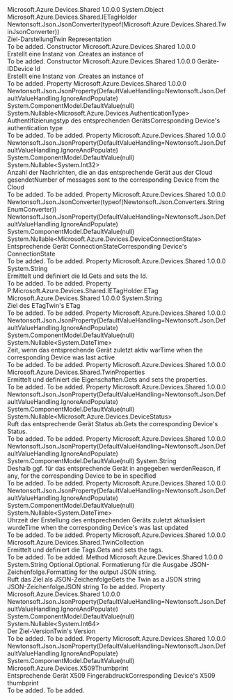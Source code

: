 <Type Name="Twin" FullName="Microsoft.Azure.Devices.Shared.Twin">
  <TypeSignature Language="C#" Value="public class Twin : Microsoft.Azure.Devices.Shared.IETagHolder" />
  <TypeSignature Language="ILAsm" Value=".class public auto ansi beforefieldinit Twin extends System.Object implements class Microsoft.Azure.Devices.Shared.IETagHolder" />
  <TypeSignature Language="DocId" Value="T:Microsoft.Azure.Devices.Shared.Twin" />
  <TypeSignature Language="VB.NET" Value="Public Class Twin&#xA;Implements IETagHolder" />
  <TypeSignature Language="F#" Value="type Twin = class&#xA;    interface IETagHolder" />
  <AssemblyInfo>
    <AssemblyName>Microsoft.Azure.Devices.Shared</AssemblyName>
    <AssemblyVersion>1.0.0.0</AssemblyVersion>
  </AssemblyInfo>
  <Base>
    <BaseTypeName>System.Object</BaseTypeName>
  </Base>
  <Interfaces>
    <Interface>
      <InterfaceName>Microsoft.Azure.Devices.Shared.IETagHolder</InterfaceName>
    </Interface>
  </Interfaces>
  <Attributes>
    <Attribute>
      <AttributeName>Newtonsoft.Json.JsonConverter(typeof(Microsoft.Azure.Devices.Shared.TwinJsonConverter))</AttributeName>
    </Attribute>
  </Attributes>
  <Docs>
    <summary>
            <span data-ttu-id="a573f-101">Ziel-Darstellung</span><span class="sxs-lookup"><span data-stu-id="a573f-101">Twin Representation</span></span>
            </summary>
    <remarks>To be added.</remarks>
  </Docs>
  <Members>
    <Member MemberName=".ctor">
      <MemberSignature Language="C#" Value="public Twin ();" />
      <MemberSignature Language="ILAsm" Value=".method public hidebysig specialname rtspecialname instance void .ctor() cil managed" />
      <MemberSignature Language="DocId" Value="M:Microsoft.Azure.Devices.Shared.Twin.#ctor" />
      <MemberSignature Language="VB.NET" Value="Public Sub New ()" />
      <MemberType>Constructor</MemberType>
      <AssemblyInfo>
        <AssemblyName>Microsoft.Azure.Devices.Shared</AssemblyName>
        <AssemblyVersion>1.0.0.0</AssemblyVersion>
      </AssemblyInfo>
      <Parameters />
      <Docs>
        <summary>
            <span data-ttu-id="a573f-102">Erstellt eine Instanz von <see cref="T:Microsoft.Azure.Devices.Shared.Twin" />.</span><span class="sxs-lookup"><span data-stu-id="a573f-102">Creates an instance of <see cref="T:Microsoft.Azure.Devices.Shared.Twin" /></span></span></summary>
        <remarks>To be added.</remarks>
      </Docs>
    </Member>
    <Member MemberName=".ctor">
      <MemberSignature Language="C#" Value="public Twin (string deviceId);" />
      <MemberSignature Language="ILAsm" Value=".method public hidebysig specialname rtspecialname instance void .ctor(string deviceId) cil managed" />
      <MemberSignature Language="DocId" Value="M:Microsoft.Azure.Devices.Shared.Twin.#ctor(System.String)" />
      <MemberSignature Language="VB.NET" Value="Public Sub New (deviceId As String)" />
      <MemberSignature Language="F#" Value="new Microsoft.Azure.Devices.Shared.Twin : string -&gt; Microsoft.Azure.Devices.Shared.Twin" Usage="new Microsoft.Azure.Devices.Shared.Twin deviceId" />
      <MemberType>Constructor</MemberType>
      <AssemblyInfo>
        <AssemblyName>Microsoft.Azure.Devices.Shared</AssemblyName>
        <AssemblyVersion>1.0.0.0</AssemblyVersion>
      </AssemblyInfo>
      <Parameters>
        <Parameter Name="deviceId" Type="System.String" />
      </Parameters>
      <Docs>
        <param name="deviceId"><span data-ttu-id="a573f-103">Geräte-ID</span><span class="sxs-lookup"><span data-stu-id="a573f-103">Device Id</span></span></param>
        <summary>
            <span data-ttu-id="a573f-104">Erstellt eine Instanz von <see cref="T:Microsoft.Azure.Devices.Shared.Twin" />.</span><span class="sxs-lookup"><span data-stu-id="a573f-104">Creates an instance of <see cref="T:Microsoft.Azure.Devices.Shared.Twin" /></span></span></summary>
        <remarks>To be added.</remarks>
      </Docs>
    </Member>
    <Member MemberName="AuthenticationType">
      <MemberSignature Language="C#" Value="public Nullable&lt;Microsoft.Azure.Devices.AuthenticationType&gt; AuthenticationType { get; }" />
      <MemberSignature Language="ILAsm" Value=".property instance valuetype System.Nullable`1&lt;valuetype Microsoft.Azure.Devices.AuthenticationType&gt; AuthenticationType" />
      <MemberSignature Language="DocId" Value="P:Microsoft.Azure.Devices.Shared.Twin.AuthenticationType" />
      <MemberSignature Language="VB.NET" Value="Public ReadOnly Property AuthenticationType As Nullable(Of AuthenticationType)" />
      <MemberSignature Language="F#" Value="member this.AuthenticationType : Nullable&lt;Microsoft.Azure.Devices.AuthenticationType&gt;" Usage="Microsoft.Azure.Devices.Shared.Twin.AuthenticationType" />
      <MemberType>Property</MemberType>
      <AssemblyInfo>
        <AssemblyName>Microsoft.Azure.Devices.Shared</AssemblyName>
        <AssemblyVersion>1.0.0.0</AssemblyVersion>
      </AssemblyInfo>
      <Attributes>
        <Attribute>
          <AttributeName>Newtonsoft.Json.JsonProperty(DefaultValueHandling=Newtonsoft.Json.DefaultValueHandling.IgnoreAndPopulate)</AttributeName>
        </Attribute>
        <Attribute>
          <AttributeName>System.ComponentModel.DefaultValue(null)</AttributeName>
        </Attribute>
      </Attributes>
      <ReturnValue>
        <ReturnType>System.Nullable&lt;Microsoft.Azure.Devices.AuthenticationType&gt;</ReturnType>
      </ReturnValue>
      <Docs>
        <summary>
            <span data-ttu-id="a573f-105">Authentifizierungstyp des entsprechenden Geräts</span><span class="sxs-lookup"><span data-stu-id="a573f-105">Corresponding Device's authentication type</span></span>
            </summary>
        <value>To be added.</value>
        <remarks>To be added.</remarks>
      </Docs>
    </Member>
    <Member MemberName="CloudToDeviceMessageCount">
      <MemberSignature Language="C#" Value="public Nullable&lt;int&gt; CloudToDeviceMessageCount { get; }" />
      <MemberSignature Language="ILAsm" Value=".property instance valuetype System.Nullable`1&lt;int32&gt; CloudToDeviceMessageCount" />
      <MemberSignature Language="DocId" Value="P:Microsoft.Azure.Devices.Shared.Twin.CloudToDeviceMessageCount" />
      <MemberSignature Language="VB.NET" Value="Public ReadOnly Property CloudToDeviceMessageCount As Nullable(Of Integer)" />
      <MemberSignature Language="F#" Value="member this.CloudToDeviceMessageCount : Nullable&lt;int&gt;" Usage="Microsoft.Azure.Devices.Shared.Twin.CloudToDeviceMessageCount" />
      <MemberType>Property</MemberType>
      <AssemblyInfo>
        <AssemblyName>Microsoft.Azure.Devices.Shared</AssemblyName>
        <AssemblyVersion>1.0.0.0</AssemblyVersion>
      </AssemblyInfo>
      <Attributes>
        <Attribute>
          <AttributeName>Newtonsoft.Json.JsonProperty(DefaultValueHandling=Newtonsoft.Json.DefaultValueHandling.IgnoreAndPopulate)</AttributeName>
        </Attribute>
        <Attribute>
          <AttributeName>System.ComponentModel.DefaultValue(null)</AttributeName>
        </Attribute>
      </Attributes>
      <ReturnValue>
        <ReturnType>System.Nullable&lt;System.Int32&gt;</ReturnType>
      </ReturnValue>
      <Docs>
        <summary>
            <span data-ttu-id="a573f-106">Anzahl der Nachrichten, die an das entsprechende Gerät aus der Cloud gesendet</span><span class="sxs-lookup"><span data-stu-id="a573f-106">Number of messages sent to the corresponding Device from the Cloud</span></span>
            </summary>
        <value>To be added.</value>
        <remarks>To be added.</remarks>
      </Docs>
    </Member>
    <Member MemberName="ConnectionState">
      <MemberSignature Language="C#" Value="public Nullable&lt;Microsoft.Azure.Devices.DeviceConnectionState&gt; ConnectionState { get; }" />
      <MemberSignature Language="ILAsm" Value=".property instance valuetype System.Nullable`1&lt;valuetype Microsoft.Azure.Devices.DeviceConnectionState&gt; ConnectionState" />
      <MemberSignature Language="DocId" Value="P:Microsoft.Azure.Devices.Shared.Twin.ConnectionState" />
      <MemberSignature Language="VB.NET" Value="Public ReadOnly Property ConnectionState As Nullable(Of DeviceConnectionState)" />
      <MemberSignature Language="F#" Value="member this.ConnectionState : Nullable&lt;Microsoft.Azure.Devices.DeviceConnectionState&gt;" Usage="Microsoft.Azure.Devices.Shared.Twin.ConnectionState" />
      <MemberType>Property</MemberType>
      <AssemblyInfo>
        <AssemblyName>Microsoft.Azure.Devices.Shared</AssemblyName>
        <AssemblyVersion>1.0.0.0</AssemblyVersion>
      </AssemblyInfo>
      <Attributes>
        <Attribute>
          <AttributeName>Newtonsoft.Json.JsonConverter(typeof(Newtonsoft.Json.Converters.StringEnumConverter))</AttributeName>
        </Attribute>
        <Attribute>
          <AttributeName>Newtonsoft.Json.JsonProperty(DefaultValueHandling=Newtonsoft.Json.DefaultValueHandling.IgnoreAndPopulate)</AttributeName>
        </Attribute>
        <Attribute>
          <AttributeName>System.ComponentModel.DefaultValue(null)</AttributeName>
        </Attribute>
      </Attributes>
      <ReturnValue>
        <ReturnType>System.Nullable&lt;Microsoft.Azure.Devices.DeviceConnectionState&gt;</ReturnType>
      </ReturnValue>
      <Docs>
        <summary>
            <span data-ttu-id="a573f-107">Entsprechende Gerät ConnectionState</span><span class="sxs-lookup"><span data-stu-id="a573f-107">Corresponding Device's ConnectionState</span></span>
            </summary>
        <value>To be added.</value>
        <remarks>To be added.</remarks>
      </Docs>
    </Member>
    <Member MemberName="DeviceId">
      <MemberSignature Language="C#" Value="public string DeviceId { get; set; }" />
      <MemberSignature Language="ILAsm" Value=".property instance string DeviceId" />
      <MemberSignature Language="DocId" Value="P:Microsoft.Azure.Devices.Shared.Twin.DeviceId" />
      <MemberSignature Language="VB.NET" Value="Public Property DeviceId As String" />
      <MemberSignature Language="F#" Value="member this.DeviceId : string with get, set" Usage="Microsoft.Azure.Devices.Shared.Twin.DeviceId" />
      <MemberType>Property</MemberType>
      <AssemblyInfo>
        <AssemblyName>Microsoft.Azure.Devices.Shared</AssemblyName>
        <AssemblyVersion>1.0.0.0</AssemblyVersion>
      </AssemblyInfo>
      <ReturnValue>
        <ReturnType>System.String</ReturnType>
      </ReturnValue>
      <Docs>
        <summary>
            <span data-ttu-id="a573f-108">Ermittelt und definiert die <see cref="T:Microsoft.Azure.Devices.Shared.Twin" /> Id.</span><span class="sxs-lookup"><span data-stu-id="a573f-108">Gets and sets the <see cref="T:Microsoft.Azure.Devices.Shared.Twin" /> Id.</span></span>
            </summary>
        <value>To be added.</value>
        <remarks>To be added.</remarks>
      </Docs>
    </Member>
    <Member MemberName="ETag">
      <MemberSignature Language="C#" Value="public string ETag { get; set; }" />
      <MemberSignature Language="ILAsm" Value=".property instance string ETag" />
      <MemberSignature Language="DocId" Value="P:Microsoft.Azure.Devices.Shared.Twin.ETag" />
      <MemberSignature Language="VB.NET" Value="Public Property ETag As String" />
      <MemberSignature Language="F#" Value="member this.ETag : string with get, set" Usage="Microsoft.Azure.Devices.Shared.Twin.ETag" />
      <MemberType>Property</MemberType>
      <Implements>
        <InterfaceMember>P:Microsoft.Azure.Devices.Shared.IETagHolder.ETag</InterfaceMember>
      </Implements>
      <AssemblyInfo>
        <AssemblyName>Microsoft.Azure.Devices.Shared</AssemblyName>
        <AssemblyVersion>1.0.0.0</AssemblyVersion>
      </AssemblyInfo>
      <ReturnValue>
        <ReturnType>System.String</ReturnType>
      </ReturnValue>
      <Docs>
        <summary>
            <span data-ttu-id="a573f-109">Ziel des ETag</span><span class="sxs-lookup"><span data-stu-id="a573f-109">Twin's ETag</span></span>
            </summary>
        <value>To be added.</value>
        <remarks>To be added.</remarks>
      </Docs>
    </Member>
    <Member MemberName="LastActivityTime">
      <MemberSignature Language="C#" Value="public Nullable&lt;DateTime&gt; LastActivityTime { get; }" />
      <MemberSignature Language="ILAsm" Value=".property instance valuetype System.Nullable`1&lt;valuetype System.DateTime&gt; LastActivityTime" />
      <MemberSignature Language="DocId" Value="P:Microsoft.Azure.Devices.Shared.Twin.LastActivityTime" />
      <MemberSignature Language="VB.NET" Value="Public ReadOnly Property LastActivityTime As Nullable(Of DateTime)" />
      <MemberSignature Language="F#" Value="member this.LastActivityTime : Nullable&lt;DateTime&gt;" Usage="Microsoft.Azure.Devices.Shared.Twin.LastActivityTime" />
      <MemberType>Property</MemberType>
      <AssemblyInfo>
        <AssemblyName>Microsoft.Azure.Devices.Shared</AssemblyName>
        <AssemblyVersion>1.0.0.0</AssemblyVersion>
      </AssemblyInfo>
      <Attributes>
        <Attribute>
          <AttributeName>Newtonsoft.Json.JsonProperty(DefaultValueHandling=Newtonsoft.Json.DefaultValueHandling.IgnoreAndPopulate)</AttributeName>
        </Attribute>
        <Attribute>
          <AttributeName>System.ComponentModel.DefaultValue(null)</AttributeName>
        </Attribute>
      </Attributes>
      <ReturnValue>
        <ReturnType>System.Nullable&lt;System.DateTime&gt;</ReturnType>
      </ReturnValue>
      <Docs>
        <summary>
            <span data-ttu-id="a573f-110">Zeit, wenn das entsprechende Gerät zuletzt aktiv war</span><span class="sxs-lookup"><span data-stu-id="a573f-110">Time when the corresponding Device was last active</span></span>
            </summary>
        <value>To be added.</value>
        <remarks>To be added.</remarks>
      </Docs>
    </Member>
    <Member MemberName="Properties">
      <MemberSignature Language="C#" Value="public Microsoft.Azure.Devices.Shared.TwinProperties Properties { get; set; }" />
      <MemberSignature Language="ILAsm" Value=".property instance class Microsoft.Azure.Devices.Shared.TwinProperties Properties" />
      <MemberSignature Language="DocId" Value="P:Microsoft.Azure.Devices.Shared.Twin.Properties" />
      <MemberSignature Language="VB.NET" Value="Public Property Properties As TwinProperties" />
      <MemberSignature Language="F#" Value="member this.Properties : Microsoft.Azure.Devices.Shared.TwinProperties with get, set" Usage="Microsoft.Azure.Devices.Shared.Twin.Properties" />
      <MemberType>Property</MemberType>
      <AssemblyInfo>
        <AssemblyName>Microsoft.Azure.Devices.Shared</AssemblyName>
        <AssemblyVersion>1.0.0.0</AssemblyVersion>
      </AssemblyInfo>
      <ReturnValue>
        <ReturnType>Microsoft.Azure.Devices.Shared.TwinProperties</ReturnType>
      </ReturnValue>
      <Docs>
        <summary>
            <span data-ttu-id="a573f-111">Ermittelt und definiert die <see cref="T:Microsoft.Azure.Devices.Shared.Twin" /> Eigenschaften.</span><span class="sxs-lookup"><span data-stu-id="a573f-111">Gets and sets the <see cref="T:Microsoft.Azure.Devices.Shared.Twin" /> properties.</span></span>
            </summary>
        <value>To be added.</value>
        <remarks>To be added.</remarks>
      </Docs>
    </Member>
    <Member MemberName="Status">
      <MemberSignature Language="C#" Value="public Nullable&lt;Microsoft.Azure.Devices.DeviceStatus&gt; Status { get; }" />
      <MemberSignature Language="ILAsm" Value=".property instance valuetype System.Nullable`1&lt;valuetype Microsoft.Azure.Devices.DeviceStatus&gt; Status" />
      <MemberSignature Language="DocId" Value="P:Microsoft.Azure.Devices.Shared.Twin.Status" />
      <MemberSignature Language="VB.NET" Value="Public ReadOnly Property Status As Nullable(Of DeviceStatus)" />
      <MemberSignature Language="F#" Value="member this.Status : Nullable&lt;Microsoft.Azure.Devices.DeviceStatus&gt;" Usage="Microsoft.Azure.Devices.Shared.Twin.Status" />
      <MemberType>Property</MemberType>
      <AssemblyInfo>
        <AssemblyName>Microsoft.Azure.Devices.Shared</AssemblyName>
        <AssemblyVersion>1.0.0.0</AssemblyVersion>
      </AssemblyInfo>
      <Attributes>
        <Attribute>
          <AttributeName>Newtonsoft.Json.JsonProperty(DefaultValueHandling=Newtonsoft.Json.DefaultValueHandling.IgnoreAndPopulate)</AttributeName>
        </Attribute>
        <Attribute>
          <AttributeName>System.ComponentModel.DefaultValue(null)</AttributeName>
        </Attribute>
      </Attributes>
      <ReturnValue>
        <ReturnType>System.Nullable&lt;Microsoft.Azure.Devices.DeviceStatus&gt;</ReturnType>
      </ReturnValue>
      <Docs>
        <summary>
            <span data-ttu-id="a573f-112">Ruft das entsprechende Gerät Status ab.</span><span class="sxs-lookup"><span data-stu-id="a573f-112">Gets the corresponding Device's Status.</span></span>
            </summary>
        <value>To be added.</value>
        <remarks>To be added.</remarks>
      </Docs>
    </Member>
    <Member MemberName="StatusReason">
      <MemberSignature Language="C#" Value="public string StatusReason { get; }" />
      <MemberSignature Language="ILAsm" Value=".property instance string StatusReason" />
      <MemberSignature Language="DocId" Value="P:Microsoft.Azure.Devices.Shared.Twin.StatusReason" />
      <MemberSignature Language="VB.NET" Value="Public ReadOnly Property StatusReason As String" />
      <MemberSignature Language="F#" Value="member this.StatusReason : string" Usage="Microsoft.Azure.Devices.Shared.Twin.StatusReason" />
      <MemberType>Property</MemberType>
      <AssemblyInfo>
        <AssemblyName>Microsoft.Azure.Devices.Shared</AssemblyName>
        <AssemblyVersion>1.0.0.0</AssemblyVersion>
      </AssemblyInfo>
      <Attributes>
        <Attribute>
          <AttributeName>Newtonsoft.Json.JsonProperty(DefaultValueHandling=Newtonsoft.Json.DefaultValueHandling.IgnoreAndPopulate)</AttributeName>
        </Attribute>
        <Attribute>
          <AttributeName>System.ComponentModel.DefaultValue(null)</AttributeName>
        </Attribute>
      </Attributes>
      <ReturnValue>
        <ReturnType>System.String</ReturnType>
      </ReturnValue>
      <Docs>
        <summary>
            <span data-ttu-id="a573f-113">Deshalb ggf. für das entsprechende Gerät in angegeben werden<see cref="P:Microsoft.Azure.Devices.Shared.Twin.Status" /></span><span class="sxs-lookup"><span data-stu-id="a573f-113">Reason, if any, for the corresponding Device to be in specified <see cref="P:Microsoft.Azure.Devices.Shared.Twin.Status" /></span></span></summary>
        <value>To be added.</value>
        <remarks>To be added.</remarks>
      </Docs>
    </Member>
    <Member MemberName="StatusUpdatedTime">
      <MemberSignature Language="C#" Value="public Nullable&lt;DateTime&gt; StatusUpdatedTime { get; }" />
      <MemberSignature Language="ILAsm" Value=".property instance valuetype System.Nullable`1&lt;valuetype System.DateTime&gt; StatusUpdatedTime" />
      <MemberSignature Language="DocId" Value="P:Microsoft.Azure.Devices.Shared.Twin.StatusUpdatedTime" />
      <MemberSignature Language="VB.NET" Value="Public ReadOnly Property StatusUpdatedTime As Nullable(Of DateTime)" />
      <MemberSignature Language="F#" Value="member this.StatusUpdatedTime : Nullable&lt;DateTime&gt;" Usage="Microsoft.Azure.Devices.Shared.Twin.StatusUpdatedTime" />
      <MemberType>Property</MemberType>
      <AssemblyInfo>
        <AssemblyName>Microsoft.Azure.Devices.Shared</AssemblyName>
        <AssemblyVersion>1.0.0.0</AssemblyVersion>
      </AssemblyInfo>
      <Attributes>
        <Attribute>
          <AttributeName>Newtonsoft.Json.JsonProperty(DefaultValueHandling=Newtonsoft.Json.DefaultValueHandling.IgnoreAndPopulate)</AttributeName>
        </Attribute>
        <Attribute>
          <AttributeName>System.ComponentModel.DefaultValue(null)</AttributeName>
        </Attribute>
      </Attributes>
      <ReturnValue>
        <ReturnType>System.Nullable&lt;System.DateTime&gt;</ReturnType>
      </ReturnValue>
      <Docs>
        <summary>
            <span data-ttu-id="a573f-114">Uhrzeit der Erstellung des entsprechenden Geräts <see cref="P:Microsoft.Azure.Devices.Shared.Twin.Status" /> zuletzt aktualisiert wurde</span><span class="sxs-lookup"><span data-stu-id="a573f-114">Time when the corresponding Device's <see cref="P:Microsoft.Azure.Devices.Shared.Twin.Status" /> was last updated</span></span>
            </summary>
        <value>To be added.</value>
        <remarks>To be added.</remarks>
      </Docs>
    </Member>
    <Member MemberName="Tags">
      <MemberSignature Language="C#" Value="public Microsoft.Azure.Devices.Shared.TwinCollection Tags { get; set; }" />
      <MemberSignature Language="ILAsm" Value=".property instance class Microsoft.Azure.Devices.Shared.TwinCollection Tags" />
      <MemberSignature Language="DocId" Value="P:Microsoft.Azure.Devices.Shared.Twin.Tags" />
      <MemberSignature Language="VB.NET" Value="Public Property Tags As TwinCollection" />
      <MemberSignature Language="F#" Value="member this.Tags : Microsoft.Azure.Devices.Shared.TwinCollection with get, set" Usage="Microsoft.Azure.Devices.Shared.Twin.Tags" />
      <MemberType>Property</MemberType>
      <AssemblyInfo>
        <AssemblyName>Microsoft.Azure.Devices.Shared</AssemblyName>
        <AssemblyVersion>1.0.0.0</AssemblyVersion>
      </AssemblyInfo>
      <ReturnValue>
        <ReturnType>Microsoft.Azure.Devices.Shared.TwinCollection</ReturnType>
      </ReturnValue>
      <Docs>
        <summary>
            <span data-ttu-id="a573f-115">Ermittelt und definiert die <see cref="T:Microsoft.Azure.Devices.Shared.Twin" /> Tags.</span><span class="sxs-lookup"><span data-stu-id="a573f-115">Gets and sets the <see cref="T:Microsoft.Azure.Devices.Shared.Twin" /> tags.</span></span>
            </summary>
        <value>To be added.</value>
        <remarks>To be added.</remarks>
      </Docs>
    </Member>
    <Member MemberName="ToJson">
      <MemberSignature Language="C#" Value="public string ToJson (Newtonsoft.Json.Formatting formatting = Newtonsoft.Json.Formatting.None);" />
      <MemberSignature Language="ILAsm" Value=".method public hidebysig instance string ToJson(valuetype Newtonsoft.Json.Formatting formatting) cil managed" />
      <MemberSignature Language="DocId" Value="M:Microsoft.Azure.Devices.Shared.Twin.ToJson(Newtonsoft.Json.Formatting)" />
      <MemberSignature Language="F#" Value="member this.ToJson : Newtonsoft.Json.Formatting -&gt; string" Usage="twin.ToJson formatting" />
      <MemberType>Method</MemberType>
      <AssemblyInfo>
        <AssemblyName>Microsoft.Azure.Devices.Shared</AssemblyName>
        <AssemblyVersion>1.0.0.0</AssemblyVersion>
      </AssemblyInfo>
      <ReturnValue>
        <ReturnType>System.String</ReturnType>
      </ReturnValue>
      <Parameters>
        <Parameter Name="formatting" Type="Newtonsoft.Json.Formatting" />
      </Parameters>
      <Docs>
        <param name="formatting"><span data-ttu-id="a573f-116">Optional.</span><span class="sxs-lookup"><span data-stu-id="a573f-116">Optional.</span></span> <span data-ttu-id="a573f-117">Formatierung für die Ausgabe JSON-Zeichenfolge.</span><span class="sxs-lookup"><span data-stu-id="a573f-117">Formatting for the output JSON string.</span></span></param>
        <summary>
            <span data-ttu-id="a573f-118">Ruft das Ziel als JSON-Zeichenfolge</span><span class="sxs-lookup"><span data-stu-id="a573f-118">Gets the Twin as a JSON string</span></span>
            </summary>
        <returns><span data-ttu-id="a573f-119">JSON-Zeichenfolge</span><span class="sxs-lookup"><span data-stu-id="a573f-119">JSON string</span></span></returns>
        <remarks>To be added.</remarks>
      </Docs>
    </Member>
    <Member MemberName="Version">
      <MemberSignature Language="C#" Value="public Nullable&lt;long&gt; Version { get; set; }" />
      <MemberSignature Language="ILAsm" Value=".property instance valuetype System.Nullable`1&lt;int64&gt; Version" />
      <MemberSignature Language="DocId" Value="P:Microsoft.Azure.Devices.Shared.Twin.Version" />
      <MemberSignature Language="VB.NET" Value="Public Property Version As Nullable(Of Long)" />
      <MemberSignature Language="F#" Value="member this.Version : Nullable&lt;int64&gt; with get, set" Usage="Microsoft.Azure.Devices.Shared.Twin.Version" />
      <MemberType>Property</MemberType>
      <AssemblyInfo>
        <AssemblyName>Microsoft.Azure.Devices.Shared</AssemblyName>
        <AssemblyVersion>1.0.0.0</AssemblyVersion>
      </AssemblyInfo>
      <Attributes>
        <Attribute>
          <AttributeName>Newtonsoft.Json.JsonProperty(DefaultValueHandling=Newtonsoft.Json.DefaultValueHandling.IgnoreAndPopulate)</AttributeName>
        </Attribute>
        <Attribute>
          <AttributeName>System.ComponentModel.DefaultValue(null)</AttributeName>
        </Attribute>
      </Attributes>
      <ReturnValue>
        <ReturnType>System.Nullable&lt;System.Int64&gt;</ReturnType>
      </ReturnValue>
      <Docs>
        <summary>
            <span data-ttu-id="a573f-120">Der Ziel-Version</span><span class="sxs-lookup"><span data-stu-id="a573f-120">Twin's Version</span></span>
            </summary>
        <value>To be added.</value>
        <remarks>To be added.</remarks>
      </Docs>
    </Member>
    <Member MemberName="X509Thumbprint">
      <MemberSignature Language="C#" Value="public Microsoft.Azure.Devices.X509Thumbprint X509Thumbprint { get; }" />
      <MemberSignature Language="ILAsm" Value=".property instance class Microsoft.Azure.Devices.X509Thumbprint X509Thumbprint" />
      <MemberSignature Language="DocId" Value="P:Microsoft.Azure.Devices.Shared.Twin.X509Thumbprint" />
      <MemberSignature Language="VB.NET" Value="Public ReadOnly Property X509Thumbprint As X509Thumbprint" />
      <MemberSignature Language="F#" Value="member this.X509Thumbprint : Microsoft.Azure.Devices.X509Thumbprint" Usage="Microsoft.Azure.Devices.Shared.Twin.X509Thumbprint" />
      <MemberType>Property</MemberType>
      <AssemblyInfo>
        <AssemblyName>Microsoft.Azure.Devices.Shared</AssemblyName>
        <AssemblyVersion>1.0.0.0</AssemblyVersion>
      </AssemblyInfo>
      <Attributes>
        <Attribute>
          <AttributeName>Newtonsoft.Json.JsonProperty(DefaultValueHandling=Newtonsoft.Json.DefaultValueHandling.IgnoreAndPopulate)</AttributeName>
        </Attribute>
        <Attribute>
          <AttributeName>System.ComponentModel.DefaultValue(null)</AttributeName>
        </Attribute>
      </Attributes>
      <ReturnValue>
        <ReturnType>Microsoft.Azure.Devices.X509Thumbprint</ReturnType>
      </ReturnValue>
      <Docs>
        <summary>
            <span data-ttu-id="a573f-121">Entsprechende Gerät X509 Fingerabdruck</span><span class="sxs-lookup"><span data-stu-id="a573f-121">Corresponding Device's X509 thumbprint</span></span>
            </summary>
        <value>To be added.</value>
        <remarks>To be added.</remarks>
      </Docs>
    </Member>
  </Members>
</Type>